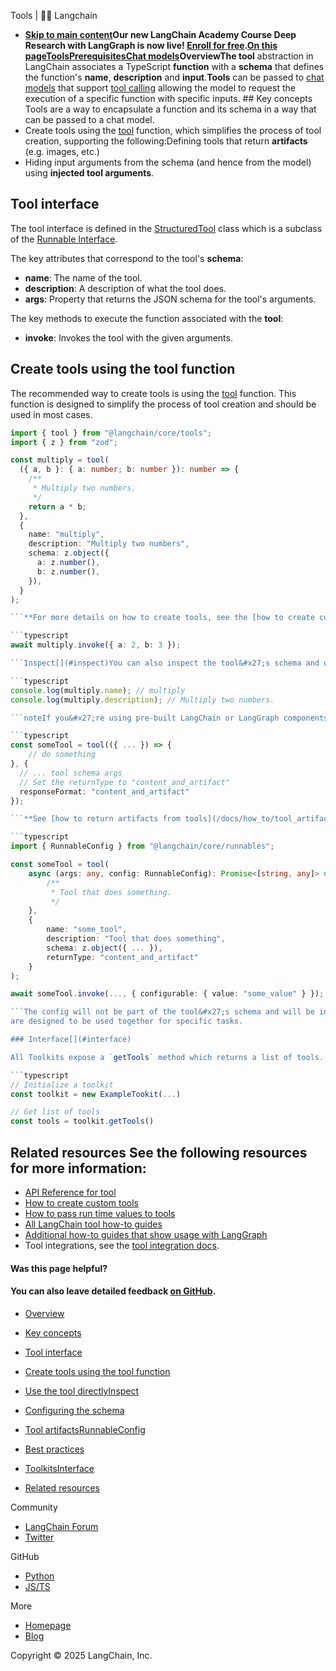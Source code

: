 Tools | 🦜️🔗 Langchain
- **[Skip to main content](#__docusaurus_skipToContent_fallback)Our new LangChain Academy Course Deep Research with LangGraph is now live! [Enroll for free](https://academy.langchain.com/courses/deep-research-with-langgraph/?utm_medium=internal&utm_source=docs&utm_campaign=q3-2025_deep-research-course_co).[On this pageToolsPrerequisitesChat models](/docs/concepts/chat_models/)Overview[​](#overview)The tool** abstraction in LangChain associates a TypeScript **function** with a **schema** that defines the function&#x27;s **name**, **description** and **input**.**Tools** can be passed to [chat models](/docs/concepts/chat_models) that support [tool calling](/docs/concepts/tool_calling) allowing the model to request the execution of a specific function with specific inputs. ## Key concepts[​](#key-concepts) Tools are a way to encapsulate a function and its schema in a way that can be passed to a chat model.
- Create tools using the [tool](https://api.js.langchain.com/functions/_langchain_core.tools.tool-1.html) function, which simplifies the process of tool creation, supporting the following:Defining tools that return **artifacts** (e.g. images, etc.)
- Hiding input arguments from the schema (and hence from the model) using **injected tool arguments**.

## Tool interface[​](#tool-interface)

The tool interface is defined in the [StructuredTool](https://api.js.langchain.com/classes/_langchain_core.tools.StructuredTool.html) class which is a subclass of the [Runnable Interface](/docs/concepts/runnables).

The key attributes that correspond to the tool&#x27;s **schema**:

- **name**: The name of the tool.
- **description**: A description of what the tool does.
- **args**: Property that returns the JSON schema for the tool&#x27;s arguments.

The key methods to execute the function associated with the **tool**:

- **invoke**: Invokes the tool with the given arguments.

## Create tools using the tool function[​](#create-tools-using-the-tool-function)

The recommended way to create tools is using the [tool](https://api.js.langchain.com/functions/_langchain_core.tools.tool-1.html) function. This function is designed to simplify the process of tool creation and should be used in most cases.

```typescript
import { tool } from "@langchain/core/tools";
import { z } from "zod";

const multiply = tool(
  ({ a, b }: { a: number; b: number }): number => {
    /**
     * Multiply two numbers.
     */
    return a * b;
  },
  {
    name: "multiply",
    description: "Multiply two numbers",
    schema: z.object({
      a: z.number(),
      b: z.number(),
    }),
  }
);

```**For more details on how to create tools, see the [how to create custom tools](/docs/how_to/custom_tools/) guide.noteLangChain has a few other ways to create tools; e.g., by sub-classing the [StructuredTool](https://api.js.langchain.com/classes/_langchain_core.tools.StructuredTool.html) class or by using StructuredTool. These methods are shown in the [how to create custom tools guide](/docs/how_to/custom_tools/), but we generally recommend using the tool function for most cases.Use the tool directly[​](#use-the-tool-directly)Once you have defined a tool, you can use it directly by calling the function. For example, to use the multiply tool defined above:

```typescript
await multiply.invoke({ a: 2, b: 3 });

```Inspect[​](#inspect)You can also inspect the tool&#x27;s schema and other properties:

```typescript
console.log(multiply.name); // multiply
console.log(multiply.description); // Multiply two numbers.

```noteIf you&#x27;re using pre-built LangChain or LangGraph components like [createReactAgent](https://langchain-ai.github.io/langgraphjs/reference/functions/langgraph_prebuilt.createReactAgent.html),you might not need to interact with tools directly. However, understanding how to use them can be valuable for debugging and testing. Additionally, when building custom LangGraph workflows, you may find it necessary to work with tools directly.Configuring the schema[​](#configuring-the-schema)The tool function offers additional options to configure the schema of the tool (e.g., modify name, description or parse the function&#x27;s doc-string to infer the schema).Please see the [API reference for tool](https://api.js.langchain.com/functions/_langchain_core.tools.tool-1.html) for more details and review the [how to create custom tools](/docs/how_to/custom_tools/) guide for examples.Tool artifacts[​](#tool-artifacts)Tools** are utilities that can be called by a model, and whose outputs are designed to be fed back to a model. Sometimes, however, there are artifacts of a tool&#x27;s execution that we want to make accessible to downstream components in our chain or agent, but that we don&#x27;t want to expose to the model itself. For example if a tool returns a custom object, a dataframe or an image, we may want to pass some metadata about this output to the model without passing the actual output to the model. At the same time, we may want to be able to access this full output elsewhere, for example in downstream tools.

```typescript
const someTool = tool(({ ... }) => {
    // do something
}, {
  // ... tool schema args
  // Set the returnType to "content_and_artifact"
  responseFormat: "content_and_artifact"
});

```**See [how to return artifacts from tools](/docs/how_to/tool_artifacts/) for more details.RunnableConfig[​](#runnableconfig)You can use the RunnableConfig object to pass custom run time values to tools.If you need to access the [RunnableConfig](/docs/concepts/runnables/#RunnableConfig) object from within a tool. This can be done by using the RunnableConfig in the tool&#x27;s function signature.

```typescript
import { RunnableConfig } from "@langchain/core/runnables";

const someTool = tool(
    async (args: any, config: RunnableConfig): Promise<[string, any]> => {
        /**
         * Tool that does something.
         */
    },
    {
        name: "some_tool",
        description: "Tool that does something",
        schema: z.object({ ... }),
        returnType: "content_and_artifact"
    }
);

await someTool.invoke(..., { configurable: { value: "some_value" } });

```The config will not be part of the tool&#x27;s schema and will be injected at runtime with appropriate values.Best practices[​](#best-practices)When designing tools to be used by models, keep the following in mind:Tools that are well-named, correctly-documented and properly type-hinted are easier for models to use.Design simple and narrowly scoped tools, as they are easier for models to use correctly.Use chat models that support [tool-calling](/docs/concepts/tool_calling) APIs to take advantage of tools.Toolkits[​](#toolkits)LangChain has a concept of toolkits**. This a very thin abstraction that groups tools together that
are designed to be used together for specific tasks.

### Interface[​](#interface)

All Toolkits expose a `getTools` method which returns a list of tools. You can therefore do:

```typescript
// Initialize a toolkit
const toolkit = new ExampleTookit(...)

// Get list of tools
const tools = toolkit.getTools()

```

## Related resources[​](#related-resources) See the following resources for more information:

- [API Reference for tool](https://api.js.langchain.com/functions/_langchain_core.tools.tool-1.html)
- [How to create custom tools](/docs/how_to/custom_tools/)
- [How to pass run time values to tools](/docs/how_to/tool_runtime/)
- [All LangChain tool how-to guides](https://docs.langchain.com/docs/how_to/#tools)
- [Additional how-to guides that show usage with LangGraph](https://langchain-ai.github.io/langgraphjs/how-tos/tool-calling/)
- Tool integrations, see the [tool integration docs](https://docs.langchain.com/docs/integrations/tools/).

#### Was this page helpful?



#### You can also leave detailed feedback [on GitHub](https://github.com/langchain-ai/langchainjs/issues/new?assignees=&labels=03+-+Documentation&projects=&template=documentation.yml&title=DOC%3A+%3CPlease+write+a+comprehensive+title+after+the+%27DOC%3A+%27+prefix%3E).

- [Overview](#overview)
- [Key concepts](#key-concepts)
- [Tool interface](#tool-interface)
- [Create tools using the tool function](#create-tools-using-the-tool-function)
- [Use the tool directly](#use-the-tool-directly)[Inspect](#inspect)

- [Configuring the schema](#configuring-the-schema)
- [Tool artifacts](#tool-artifacts)[RunnableConfig](#runnableconfig)

- [Best practices](#best-practices)
- [Toolkits](#toolkits)[Interface](#interface)

- [Related resources](#related-resources)

Community

- [LangChain Forum](https://forum.langchain.com/)
- [Twitter](https://twitter.com/LangChainAI)

GitHub

- [Python](https://github.com/langchain-ai/langchain)
- [JS/TS](https://github.com/langchain-ai/langchainjs)

More

- [Homepage](https://langchain.com)
- [Blog](https://blog.langchain.dev)

Copyright © 2025 LangChain, Inc.